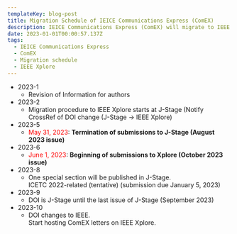 ```yaml
---
templateKey: blog-post
title: Migration Schedule of IEICE Communications Express (ComEX)
description: IEICE Communications Express (ComEX) will migrate to IEEE Xplore according to the schedule below.
date: 2023-01-01T00:00:57.137Z
tags:
  - IEICE Communications Express
  - ComEX
  - Migration schedule
  - IEEE Xplore
---
```


- 2023-1
  - Revision of Information for authors
- 2023-2
  - Migration procedure to IEEE Xplore starts at J-Stage (Notify CrossRef of DOI change (J-Stage -> IEEE Xplore)
- 2023-5
  - <span style="color: red; ">May 31, 2023</span>: **Termination of submissions to J-Stage (August 2023 issue)**
- 2023-6
  - <span style="color: red; ">June 1, 2023</span>: **Beginning of submissions to Xplore (October 2023 issue)**
- 2023-8
  - One special section will be published in J-Stage.<br />
    ICETC 2022-related (tentative) (submission due January 5, 2023)
- 2023-9
  - DOI is J-Stage until the last issue of J-Stage (September 2023)
- 2023-10
  - DOI changes to IEEE.<br />
    Start hosting ComEX letters on IEEE Xplore.
